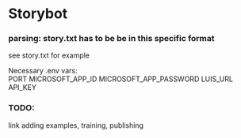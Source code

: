 # Storybot

### parsing: story.txt has to be be in this specific format  
see story.txt for example  
  
  
Necessary .env vars:  
PORT
MICROSOFT_APP_ID
MICROSOFT_APP_PASSWORD
LUIS_URL
API_KEY



### TODO:  
link adding examples, training, publishing  